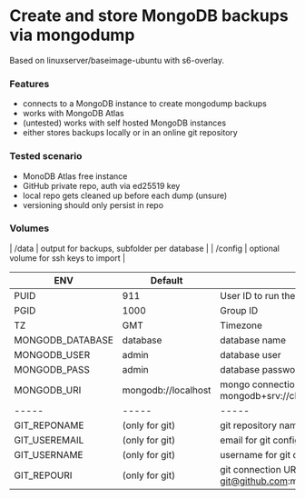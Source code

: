 # Create and store MongoDB backups via mongodump

Based on linuxserver/baseimage-ubuntu with s6-overlay.

### Features
- connects to a MongoDB instance to create mongodump backups
- works with MongoDB Atlas
- (untested) works with self hosted MongoDB instances
- either stores backups locally or in an online git repository

### Tested scenario
- MonoDB Atlas free instance
- GitHub private repo, auth via ed25519 key
- local repo gets cleaned up before each dump (unsure)
- versioning should only persist in repo

### Volumes
| /data | output for backups, subfolder per database |
| /config | optional volume for ssh keys to import |

| ENV | Default | Description |
| ---------- | ----- | ----- |
| PUID | 911 | User ID to run the container with |
| PGID | 1000 | Group ID |
| TZ | GMT | Timezone |
| MONGODB_DATABASE | database | database name |
| MONGODB_USER | admin | database user |
| MONGODB_PASS | admin | database password |
| MONGODB_URI | mongodb://localhost | mongo connection string, e.g. mongodb+srv://cluster1337.abc1234.mongodb.net |
| ----- | ----- | ----- |
| GIT_REPONAME | (only for git) | git repository name |
| GIT_USEREMAIL | (only for git) | email for git config |
| GIT_USERNAME | (only for git) | username for git config |
| GIT_REPOURI | (only for git) | git connection URI, e.g. git@github.com:myuser/mongobackups.git